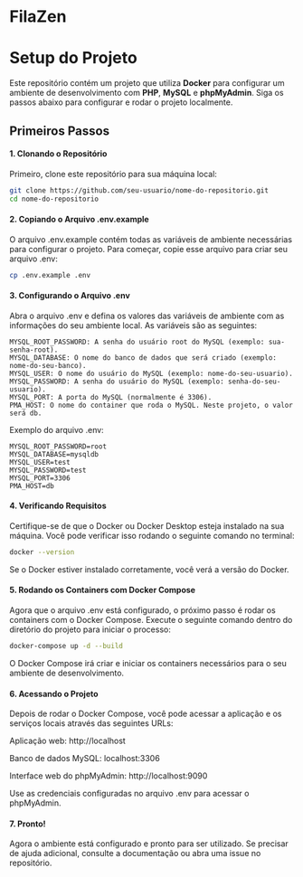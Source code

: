 # FilaZen


# Setup do Projeto

Este repositório contém um projeto que utiliza **Docker** para configurar um ambiente de desenvolvimento com **PHP**, **MySQL** e **phpMyAdmin**. Siga os passos abaixo para configurar e rodar o projeto localmente.

## Primeiros Passos

#### 1. Clonando o Repositório

Primeiro, clone este repositório para sua máquina local:

```bash
git clone https://github.com/seu-usuario/nome-do-repositorio.git
cd nome-do-repositorio
```

#### 2. Copiando o Arquivo .env.example
O arquivo .env.example contém todas as variáveis de ambiente necessárias para configurar o projeto. Para começar, copie esse arquivo para criar seu arquivo .env:

```bash
cp .env.example .env
```

#### 3. Configurando o Arquivo .env
Abra o arquivo .env e defina os valores das variáveis de ambiente com as informações do seu ambiente local. As variáveis são as seguintes:

```
MYSQL_ROOT_PASSWORD: A senha do usuário root do MySQL (exemplo: sua-senha-root).
MYSQL_DATABASE: O nome do banco de dados que será criado (exemplo: nome-do-seu-banco).
MYSQL_USER: O nome do usuário do MySQL (exemplo: nome-do-seu-usuario).
MYSQL_PASSWORD: A senha do usuário do MySQL (exemplo: senha-do-seu-usuario).
MYSQL_PORT: A porta do MySQL (normalmente é 3306).
PMA_HOST: O nome do container que roda o MySQL. Neste projeto, o valor será db.
```

Exemplo do arquivo .env:
```
MYSQL_ROOT_PASSWORD=root
MYSQL_DATABASE=mysqldb
MYSQL_USER=test
MYSQL_PASSWORD=test
MYSQL_PORT=3306
PMA_HOST=db
```

#### 4. Verificando Requisitos
Certifique-se de que o Docker ou Docker Desktop esteja instalado na sua máquina. Você pode verificar isso rodando o seguinte comando no terminal:

```bash
docker --version
```
Se o Docker estiver instalado corretamente, você verá a versão do Docker.

#### 5. Rodando os Containers com Docker Compose
Agora que o arquivo .env está configurado, o próximo passo é rodar os containers com o Docker Compose. Execute o seguinte comando dentro do diretório do projeto para iniciar o processo:

```bash
docker-compose up -d --build
```

O Docker Compose irá criar e iniciar os containers necessários para o seu ambiente de desenvolvimento.

#### 6. Acessando o Projeto
Depois de rodar o Docker Compose, você pode acessar a aplicação e os serviços locais através das seguintes URLs:

Aplicação web: http://localhost

Banco de dados MySQL: localhost:3306

Interface web do phpMyAdmin: http://localhost:9090

Use as credenciais configuradas no arquivo .env para acessar o phpMyAdmin.

#### 7. Pronto!
Agora o ambiente está configurado e pronto para ser utilizado. Se precisar de ajuda adicional, consulte a documentação ou abra uma issue no repositório.